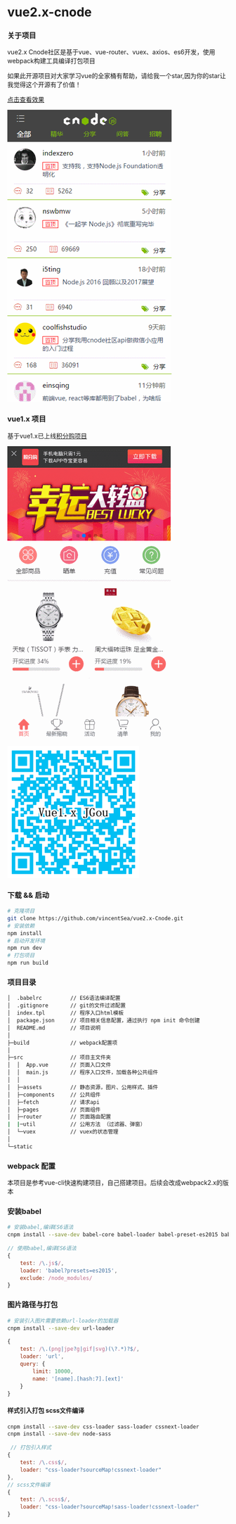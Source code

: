 # vue2.x-cnode

### 关于项目

vue2.x Cnode社区是基于vue、vue-router、vuex、axios、es6开发，使用webpack构建工具编译打包项目

如果此开源项目对大家学习vue的全家桶有帮助，请给我一个star,因为你的star让我觉得这个开源有了价值！

[点击查看效果](https://dodov.github.io/vueCnode/index.html#/)

![效果动态图](screenshot/cnode.gif)

### vue1.x 项目
基于vue1.x已上线[积分购项目](http://m.51jfgou.com/jgouINF/weixin/index.html#!/)

![效果动态图](screenshot/jgou.gif)

![扫一扫二维码查看效果](screenshot/jgou.png)

### 下载 && 启动
```bash
# 克隆项目
git clone https://github.com/vincentSea/vue2.x-Cnode.git
# 安装依赖
npm install
# 启动开发环境
npm run dev
# 打包项目
npm run build
```

### 项目目录
```bash
│  .babelrc         // ES6语法编译配置
│  .gitignore       // git的文件过滤配置
│  index.tpl        // 程序入口html模板
│  package.json     // 项目相关信息配置，通过执行 npm init 命令创建
│  README.md        // 项目说明
│  
├─build             // webpack配置项
│       
├─src               // 项目主文件夹  
│  │  App.vue       // 页面入口文件
│  │  main.js       // 程序入口文件，加载各种公共组件
│  │  
│  ├─assets         // 静态资源，图片、公用样式、插件
│  ├─components     // 公共组件
│  ├─fetch          // 请求api
│  ├─pages          // 页面组件
│  ├─router         // 页面路由配置
|  |─util           // 公用方法 （过滤器、弹窗）
│  └─vuex           // vuex的状态管理
│              
└─static   
```


### webpack 配置
本项目是参考vue-cli快速构建项目，自己搭建项目。后续会改成webpack2.x的版本

### 安装babel

```bash
# 安装babel,编译ES6语法
cnpm install --save-dev babel-core babel-loader babel-preset-es2015 babel-plugin-transform-runtime  babel-preset-stage-2

```
```javascript
// 使用babel,编译ES6语法
{
    test: /\.js$/,
    loader: 'babel?presets=es2015',
    exclude: /node_modules/
}
```


### 图片路径与打包

```bash
# 安装引入图片需要依赖url-loader的加载器
cnpm install --save-dev url-loader
```
```javascript
{
    test: /\.(png|jpe?g|gif|svg)(\?.*)?$/,
    loader: 'url',
    query: {
        limit: 10000,
        name: '[name].[hash:7].[ext]'
    }
}
```

#### 样式引入打包 scss文件编译

```bash
cnpm install --save-dev css-loader sass-loader cssnext-loader
cnpm install --save-dev node-sass
```


```javascript
 // 打包引入样式
{
    test: /\.css$/,
    loader: "css-loader?sourceMap!cssnext-loader"
},
// scss文件编译 
{
    test: /\.scss$/,
    loader: "css-loader?sourceMap!sass-loader!cssnext-loader"
}
```
